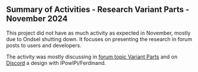 ## Summary of Activities - Research Variant Parts - November 2024

This project did not have as much activity as expected in November, mostly due
to Ondsel shutting down.  It focuses on presenting the research in forum posts
to users and developers.

The activity was mostly discussing in [forum topic Variant
Parts](https://forum.freecad.org/viewtopic.php?t=91325) and on
[Discord](https://discord.com/channels/870877411049357352/1298197289357021204)
a design with IPowIPi/Ferdinand.
